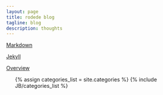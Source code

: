 ```yaml
---
layout: page
title: rodede blog
tagline: blog
description: thoughts
---
```


[Markdown](https://daringfireball.net/projects/markdown/) 

[Jekyll](https://jekyllrb.com/)

[Overview](pages/overview.html)

<ul>
          {% assign categories_list = site.categories %}
          {% include JB/categories_list %}
</ul>


